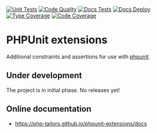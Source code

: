 [![Unit Tests](https://github.com/php-tailors/phpunit-extensions/workflows/Unit%20Tests/badge.svg?branch=master&event=push)](https://github.com/php-tailors/phpunit-extensions/actions?query=workflow%3A%22Code+Quality%22+branch%3Amaster)
[![Code Quality](https://github.com/php-tailors/phpunit-extensions/workflows/Code%20Quality/badge.svg?branch=master&event=push)](https://github.com/php-tailors/phpunit-extensions/actions?query=workflow%3A%22Code+Quality%22+branch%3Amaster)
[![Docs Tests](https://github.com/php-tailors/phpunit-extensions/workflows/Docs%20Tests/badge.svg?branch=master&event=push)](https://github.com/php-tailors/phpunit-extensions/actions?query=workflow%3A%22Docs+Tests%22+branch%3Amaster)
[![Docs Deploy](https://github.com/php-tailors/phpunit-extensions/workflows/Docs%20Deploy/badge.svg?branch=master&event=push)](https://github.com/php-tailors/phpunit-extensions/actions?query=workflow%3A%22Docs+Deploy%22+branch%3Amaster)
[![Type Coverage](https://shepherd.dev/github/php-tailors/phpunit-extensions/coverage.svg)](https://shepherd.dev/github/php-tailors/phpunit-extensions)
[![Code Coverage](https://codecov.io/gh/php-tailors/phpunit-extensions/branch/master/graph/badge.svg?token=D1RZ1XLBIC)](https://codecov.io/gh/php-tailors/phpunit-extensions)

# PHPUnit extensions

Additional constraints and assertions for use with [phpunit](https://phpunit.de).

## Under development

The project is in initial phase. No releases yet!

## Online documentation

- https://php-tailors.github.io/phpunit-extensions/docs
